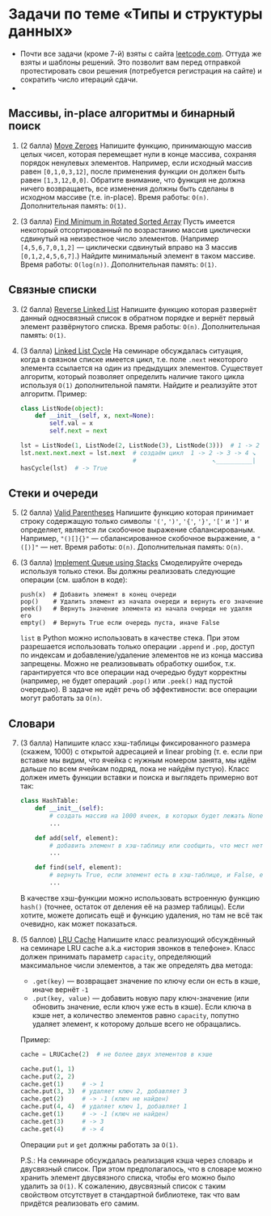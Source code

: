 # Задачи по теме «Типы и структуры данных»

* Почти все задачи (кроме 7-й) взяты с сайта [leetcode.com](https://leetcode.com). Оттуда же взяты и шаблоны решений. Это позволит вам перед отправкой протестировать свои решения (потребуется регистрация на сайте) и сократить число итераций сдачи.
* 

## Массивы, in-place алгоритмы и бинарный поиск

1.  (2 балла) [Move Zeroes](https://leetcode.com/problems/move-zeroes/)
	Напишите функцию, принимающую массив целых чисел, которая перемещает нули в конце массива, сохраняя порядок ненулевых элементов. Например, если исходный массив равен `[0,1,0,3,12]`, после применения функции он должен быть равен `[1,3,12,0,0]`. Обратите внимание, что функция не должна ничего возвращаеть, все изменения должны быть сделаны в исходном массиве (т.е. in-place).
	Время работы: `O(n)`. Дополнительная память: `O(1)`.

2.  (3 балла) [Find Minimum in Rotated Sorted Array](https://leetcode.com/problems/find-minimum-in-rotated-sorted-array/)
	Пусть имеется некоторый отсортированный по возрастанию массив циклически сдвинутый на неизвестное число элементов.
	(Например `[4,5,6,7,0,1,2]` — циклически сдвинутый вправо на 3 массив `[0,1,2,4,5,6,7]`.)
	Найдите минимальный элемент в таком массиве.
	Время работы: `O(log(n))`. Дополнительная память: `O(1)`.

## Связные списки

3.  (2 балла) [Reverse Linked List](https://leetcode.com/problems/reverse-linked-list/)
	Напишите функцию которая развернёт данный односвязный список в обратном порядке и вернёт первый элемент развёрнутого списка.
	Время работы: `O(n)`. Дополнительная память: `O(1)`.	

4.  (3 балла) [Linked List Cycle](https://leetcode.com/problems/linked-list-cycle/)
	На семинаре обсуждалась ситуация, когда в связном списке имеется цикл, т.е. поле `.next` некоторого элемента ссылается на один из предыдущих элементов. Существует алгоритм, который позволяет определить наличие такого цикла используя `O(1)` дополнительной памяти. Найдите и реализуйте этот алгоритм. Пример:
	```python
	class ListNode(object):
	    def __init__(self, x, next=None):
	        self.val = x
	        self.next = next

	lst = ListNode(1, ListNode(2, ListNode(3), ListNode(3)))  # 1 -> 2 -> 3 -> 4
	lst.next.next.next = lst.next  # создаём цикл  1 -> 2 -> 3 -> 4 ↘
								   #                     ↖__________|
	hasCycle(lst)  # -> True
	```

## Стеки и очереди

5.  (2 балла) [Valid Parentheses](https://leetcode.com/problems/valid-parentheses/)
	Напишите функцию которая принимает строку содержащую только символы `'('`, `')'`, `'{'`, `'}'`, `'['` и `']'` и определяет, является ли скобочное выражение сбалансированым. Например, `"()[]{}"` — сбалансированное скобочное выражение, а `"([)]"` — нет.
	Время работы: `O(n)`. Дополнительная память: `O(n)`.	

6.  (3 балла) [Implement Queue using Stacks](https://leetcode.com/problems/implement-queue-using-stacks/)
	Смоделируйте очередь используя только стеки. Вы должны реализовать следующие операции (см. шаблон в коде):
	```
	push(x)  # Добавить элемент в конец очереди
	pop()    # Удалить элемент из начала очереди и вернуть его значение
	peek()   # Вернуть значение элемента из начала очереди не удаляя его
	empty()  # Вернуть True если очередь пуста, иначе False
	```
	`list` в Python можно использовать в качестве стека. При этом разрешается использовать только операции `.append` и `.pop`, доступ по индексам и добавление/удаление элементов не из конца массива запрещены.
	Можно не реализовывать обработку ошибок, т.к. гарантируется что все операции над очередью будут корректны (например, не будет операций `.pop()` или `.peek()` над пустой очередью).
	В задаче не идёт речь об эффективности: все операции могут работать за `O(n)`.

## Словари

7.  (3 балла) Напишите класс хэш-таблицы фиксированного размера (скажем, 1000) с открытой адресацией и linear probing (т. е. если при вставке мы видим, что ячейка с нужным номером занята, мы идём дальше по всем ячейкам подряд, пока не найдём пустую).
	Класс должен иметь функции вставки и поиска и выглядеть примерно вот так:
	```python
	class HashTable:
	    def __init__(self):
	        # создать массив на 1000 ячеек, в которых будет лежать None
	        ...

	    def add(self, element):
	        # добавить элемент в хэш-таблицу или сообщить, что мест нет
	        ...

	    def find(self, element):
	        # вернуть True, если элемент есть в хэш-таблице, и False, если нет
	        ...
	```
	В качестве хэш-функции можно использовать встроенную функцию `hash()` (точнее, остаток от деления её на размер таблицы).
	Если хотите, можете дописать ещё и функцию удаления, но там не всё так очевидно, как может показаться.

8.	(5 баллов) [LRU Cache](https://leetcode.com/problems/lru-cache/)
	Напишите класс реализующий обсуждённый на семинаре LRU cache a.k.a «история звонков в телефоне».
	Класс должен принимать параметр `capacity`, определяющий максимальное числи элементов, а так же определять два метода:
	* `.get(key)` — возвращает значение по ключу если он есть в кэше, иначе вернёт `-1`
	* `.put(key, value)` — добавить новую пару ключ-значение (или обновить значение, если ключ уже есть в кэше). Если ключа в кэше нет, а количество элементов равно `capacity`, попутно удаляет элемент, к которому дольше всего не обращались.
	
	Пример:
	```python
	cache = LRUCache(2)  # не более двух элементов в кэше

	cache.put(1, 1)
	cache.put(2, 2)
	cache.get(1)     # -> 1
	cache.put(3, 3)  # удаляет ключ 2, добавляет 3
	cache.get(2)     # -> -1 (ключ не найден)
	cache.put(4, 4)  # удаляет ключ 1, добавляет 1
	cache.get(1)     # -> -1 (ключ не найден)
	cache.get(3)     # -> 3
	cache.get(4)     # -> 4
	```

	Операции `put` и `get` должны работать за `O(1)`.

	P.S.: На семинаре обсуждалась реализация кэша через словарь и двусвязный список. При этом предполагалось, что в словаре можно хранить элемент двусвязного списка, чтобы его можно было удалить за `O(1)`. К сожалению, двусвязный список с таким свойством отсутствует в стандартной библиотеке, так что вам придётся реализовать его самим.
